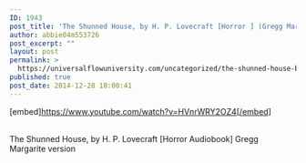 ```yaml
---
ID: 1943
post_title: 'The Shunned House, by H. P. Lovecraft [Horror ] (Gregg Margarite narration version)'
author: abbie04m553726
post_excerpt: ""
layout: post
permalink: >
  https://universalflowuniversity.com/uncategorized/the-shunned-house-by-h-p-lovecraft-horror-gregg-margarite-narration-version/
published: true
post_date: 2014-12-28 18:00:41
---
```

[embed]https://www.youtube.com/watch?v=HVnrWRY2OZ4[/embed]</br></br>
<p>The Shunned House, by H. P. Lovecraft [Horror Audiobook] Gregg Margarite version</p>